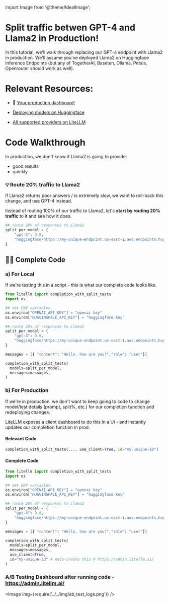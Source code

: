 import Image from '@theme/IdealImage';

# Split traffic betwen GPT-4 and Llama2 in Production!
In this tutorial, we'll walk through replacing our GPT-4 endpoint with Llama2 in production. We'll assume you've deployed Llama2 on Huggingface Inference Endpoints (but any of TogetherAI, Baseten, Ollama, Petals, Openrouter should work as well).


# Relevant Resources: 

* 🚀 [Your production dashboard!](https://admin.litellm.ai/)


* [Deploying models on Huggingface](https://huggingface.co/docs/inference-endpoints/guides/create_endpoint)
* [All supported providers on LiteLLM](https://docs.litellm.ai/docs/completion/supported)

# Code Walkthrough

In production, we don't know if Llama2 is going to provide:
* good results 
* quickly

### 💡 Route 20% traffic to Llama2
If Llama2 returns poor answers / is extremely slow, we want to roll-back this change, and use GPT-4 instead.

Instead of routing 100% of our traffic to Llama2, let's **start by routing 20% traffic** to it and see how it does. 

```python 
## route 20% of responses to Llama2
split_per_model = {
	"gpt-4": 0.8, 
	"huggingface/https://my-unique-endpoint.us-east-1.aws.endpoints.huggingface.cloud": 0.2
}
```

## 👨‍💻 Complete Code

### a) For Local
If we're testing this in a script - this is what our complete code looks like.
```python 
from litellm import completion_with_split_tests
import os 

## set ENV variables
os.environ["OPENAI_API_KEY"] = "openai key"
os.environ["HUGGINGFACE_API_KEY"] = "huggingface key"

## route 20% of responses to Llama2
split_per_model = {
	"gpt-4": 0.8, 
	"huggingface/https://my-unique-endpoint.us-east-1.aws.endpoints.huggingface.cloud": 0.2
}

messages = [{ "content": "Hello, how are you?","role": "user"}]

completion_with_split_tests(
  models=split_per_model, 
  messages=messages, 
)
```

### b) For Production

If we're in production, we don't want to keep going to code to change model/test details (prompt, split%, etc.) for our completion function and redeploying changes. 

LiteLLM exposes a client dashboard to do this in a UI - and instantly updates our completion function in prod.

#### Relevant Code 

```python
completion_with_split_tests(..., use_client=True, id="my-unique-id")
```

#### Complete Code

```python 
from litellm import completion_with_split_tests
import os 

## set ENV variables
os.environ["OPENAI_API_KEY"] = "openai key"
os.environ["HUGGINGFACE_API_KEY"] = "huggingface key"

## route 20% of responses to Llama2
split_per_model = {
	"gpt-4": 0.8, 
	"huggingface/https://my-unique-endpoint.us-east-1.aws.endpoints.huggingface.cloud": 0.2
}

messages = [{ "content": "Hello, how are you?","role": "user"}]

completion_with_split_tests(
  models=split_per_model, 
  messages=messages, 
  use_client=True, 
  id="my-unique-id" # Auto-create this @ https://admin.litellm.ai/
)
```

### A/B Testing Dashboard after running code - https://admin.litellm.ai/
<Image img={require('../../img/ab_test_logs.png')} />
